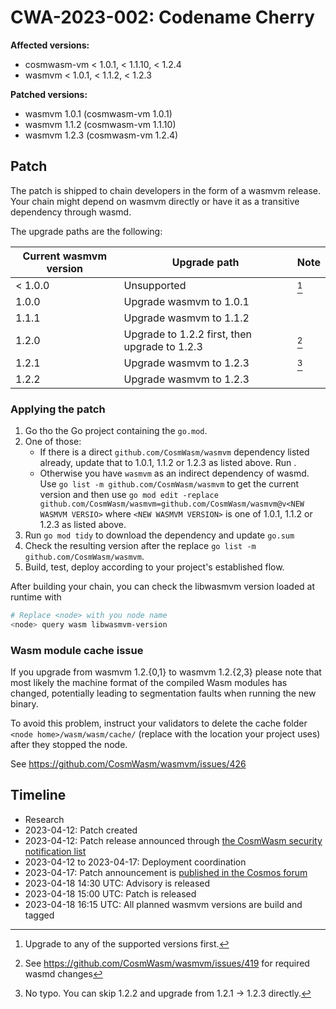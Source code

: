 # CWA-2023-002: Codename Cherry

**Affected versions:**

- cosmwasm-vm < 1.0.1, < 1.1.10, < 1.2.4
- wasmvm < 1.0.1, < 1.1.2, < 1.2.3

**Patched versions:**

- wasmvm 1.0.1 (cosmwasm-vm 1.0.1)
- wasmvm 1.1.2 (cosmwasm-vm 1.1.10)
- wasmvm 1.2.3 (cosmwasm-vm 1.2.4)

## Patch

The patch is shipped to chain developers in the form of a wasmvm release.
Your chain might depend on wasmvm directly or have it as a transitive dependency through wasmd.

The upgrade paths are the following:

| Current wasmvm version | Upgrade path                                  | Note |
| ---------------------- | --------------------------------------------- | ---- |
| < 1.0.0                | Unsupported                                   | [^1] |
| 1.0.0                  | Upgrade wasmvm to 1.0.1                       |      |
| 1.1.1                  | Upgrade wasmvm to 1.1.2                       |      |
| 1.2.0                  | Upgrade to 1.2.2 first, then upgrade to 1.2.3 | [^2] |
| 1.2.1                  | Upgrade wasmvm to 1.2.3                       | [^3] |
| 1.2.2                  | Upgrade wasmvm to 1.2.3                       |      |

[^1]: Upgrade to any of the supported versions first.
[^2]: See https://github.com/CosmWasm/wasmvm/issues/419 for required wasmd changes
[^3]: No typo. You can skip 1.2.2 and upgrade from 1.2.1 -> 1.2.3 directly.

### Applying the patch

1. Go tho the Go project containing the `go.mod`.
2. One of those:
   - If there is a direct `github.com/CosmWasm/wasmvm` dependency listed already, update that to 1.0.1, 1.1.2 or 1.2.3 as listed above. Run .
   - Otherwise you have `wasmvm` as an indirect dependency of wasmd. Use `go list -m github.com/CosmWasm/wasmvm` to get the current version and then use `go mod edit -replace github.com/CosmWasm/wasmvm=github.com/CosmWasm/wasmvm@v<NEW WASMVM VERSIO>` where `<NEW WASMVM VERSION>` is one of 1.0.1, 1.1.2 or 1.2.3 as listed above.
3. Run `go mod tidy` to download the dependency and update `go.sum`
4. Check the resulting version after the replace `go list -m github.com/CosmWasm/wasmvm`.
5. Build, test, deploy according to your project's established flow.

After building your chain, you can check the libwasmvm version loaded at runtime with

```sh
# Replace <node> with you node name
<node> query wasm libwasmvm-version
```

### Wasm module cache issue

If you upgrade from wasmvm 1.2.{0,1} to wasmvm 1.2.{2,3} please note that
most likely the machine format of the compiled Wasm modules has changed,
potentially leading to segmentation faults when running the new binary.

To avoid this problem, instruct your validators to delete the cache folder
`<node home>/wasm/wasm/cache/` (replace with the location your project uses)
after they stopped the node.

See https://github.com/CosmWasm/wasmvm/issues/426

## Timeline

- Research
- 2023-04-12: Patch created
- 2023-04-12: Patch release announced through [the CosmWasm security notification list](https://github.com/CosmWasm/advisories/blob/main/NOTIFICATION_LIST.md)
- 2023-04-12 to 2023-04-17: Deployment coordination
- 2023-04-17: Patch announcement is [published in the Cosmos forum](https://forum.cosmos.network/t/upcoming-cosmwasm-security-patch-codename-cherry/10474)
- 2023-04-18 14:30 UTC: Advisory is released
- 2023-04-18 15:00 UTC: Patch is released
- 2023-04-18 16:15 UTC: All planned wasmvm versions are build and tagged
